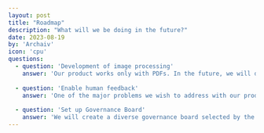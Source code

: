 ```yaml
---
layout: post
title: "Roadmap"
description: "What will we be doing in the future?"
date: 2023-08-19
by: 'Archaiv'
icon: 'cpu'
questions:
  - question: 'Development of image processing'
    answer: 'Our product works only with PDFs. In the future, we will develop the capability to include images such as JPEG and PNG to the model.'
    
  - question: 'Enable human feedback'
    answer: 'One of the major problems we wish to address with our product is bias when searching for and tagging historical objects. We will incorporate human feedback to address bias.'
    
  - question: 'Set up Governance Board'
    answer: 'We will create a diverse governance board selected by the communities represented in the historical archives. This governance board will be responsible with addressing bias raised by the community.'
---
```

